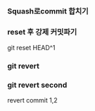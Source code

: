 ### Squash로commit 합치기

### reset 후 강제 커밋파기
git reset HEAD^1

### git revert

### git revert second

revert commit 1,2
